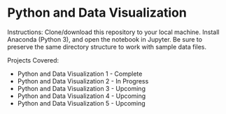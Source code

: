 # Python and Data Visualization

Instructions: Clone/download this repository to your local machine. Install Anaconda (Python 3), and open the notebook in Jupyter. Be sure to preserve the same directory structure to work with sample data files.

Projects Covered:
* Python and Data Visualization 1 - Complete
* Python and Data Visualization 2 - In Progress
* Python and Data Visualization 3 - Upcoming
* Python and Data Visualization 4 - Upcoming
* Python and Data Visualization 5 - Upcoming
